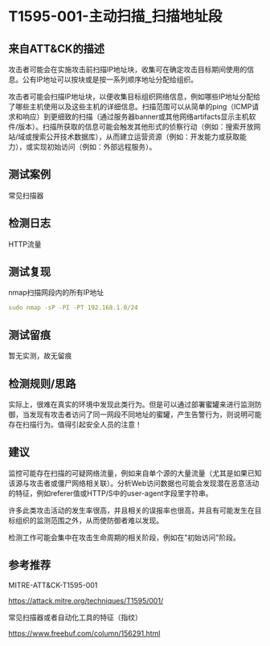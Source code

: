 # T1595-001-主动扫描_扫描地址段

## 来自ATT&CK的描述

攻击者可能会在实施攻击前扫描IP地址块，收集可在确定攻击目标期间使用的信息。公有IP地址可以按块或是按一系列顺序地址分配给组织。

攻击者可能会扫描IP地址块，以便收集目标组织网络信息，例如哪些IP地址分配给了哪些主机使用以及这些主机的详细信息。扫描范围可以从简单的ping（ICMP请求和响应）到更细致的扫描（通过服务器banner或其他网络artifacts显示主机软件/版本）。扫描所获取的信息可能会触发其他形式的侦察行动（例如：搜索开放网站/域或搜索公开技术数据库），从而建立运营资源（例如：开发能力或获取能力），或实现初始访问（例如：外部远程服务）。

## 测试案例

常见扫描器

## 检测日志

HTTP流量

## 测试复现

nmap扫描网段内的所有IP地址

```yml
sudo nmap -sP -PI -PT 192.168.1.0/24
```

## 测试留痕

暂无实测，故无留痕

## 检测规则/思路

实际上，很难在真实的环境中发现此类行为。但是可以通过部署蜜罐来进行监测防御，当发现有攻击者访问了同一网段不同地址的蜜罐，产生告警行为，则说明可能存在扫描行为。值得引起安全人员的注意！

## 建议

监控可能存在扫描的可疑网络流量，例如来自单个源的大量流量（尤其是如果已知该源与攻击者或僵尸网络相关联）。分析Web访问数据也可能会发现潜在恶意活动的特征，例如referer值或HTTP/S中的user-agent字段里字符串。

许多此类攻击活动的发生率很高，并且相关的误报率也很高，并且有可能发生在目标组织的监测范围之外，从而使防御者难以发现。

检测工作可能会集中在攻击生命周期的相关阶段，例如在"初始访问"阶段。

## 参考推荐

MITRE-ATT&CK-T1595-001

<https://attack.mitre.org/techniques/T1595/001/>

常见扫描器或者自动化工具的特征（指纹）

<https://www.freebuf.com/column/156291.html>
